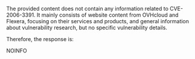 The provided content does not contain any information related to CVE-2006-3391. It mainly consists of website content from OVHcloud and Flexera, focusing on their services and products, and general information about vulnerability research, but no specific vulnerability details.

Therefore, the response is:

NOINFO